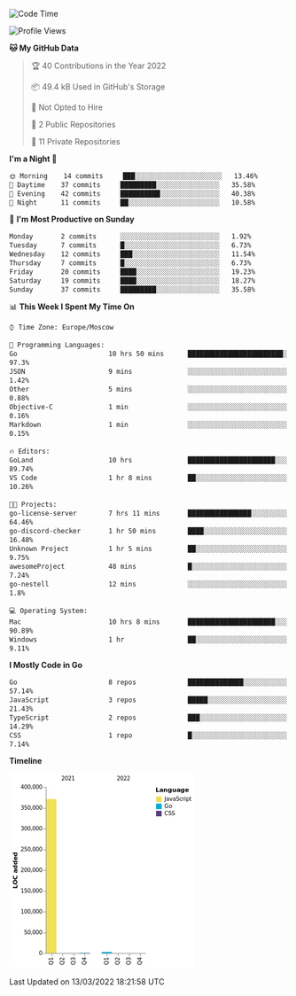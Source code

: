 <!--START_SECTION:waka-->
![Code Time](http://img.shields.io/badge/Code%20Time-210%20hrs%2041%20mins-blue)

![Profile Views](http://img.shields.io/badge/Profile%20Views-0-blue)

**🐱 My GitHub Data** 

> 🏆 40 Contributions in the Year 2022
 > 
> 📦 49.4 kB Used in GitHub's Storage 
 > 
> 🚫 Not Opted to Hire
 > 
> 📜 2 Public Repositories 
 > 
> 🔑 11 Private Repositories  
 > 
**I'm a Night 🦉** 

```text
🌞 Morning    14 commits     ███░░░░░░░░░░░░░░░░░░░░░░   13.46% 
🌆 Daytime    37 commits     █████████░░░░░░░░░░░░░░░░   35.58% 
🌃 Evening    42 commits     ██████████░░░░░░░░░░░░░░░   40.38% 
🌙 Night      11 commits     ██░░░░░░░░░░░░░░░░░░░░░░░   10.58%

```
📅 **I'm Most Productive on Sunday** 

```text
Monday       2 commits      ░░░░░░░░░░░░░░░░░░░░░░░░░   1.92% 
Tuesday      7 commits      █░░░░░░░░░░░░░░░░░░░░░░░░   6.73% 
Wednesday    12 commits     ███░░░░░░░░░░░░░░░░░░░░░░   11.54% 
Thursday     7 commits      █░░░░░░░░░░░░░░░░░░░░░░░░   6.73% 
Friday       20 commits     ████░░░░░░░░░░░░░░░░░░░░░   19.23% 
Saturday     19 commits     ████░░░░░░░░░░░░░░░░░░░░░   18.27% 
Sunday       37 commits     █████████░░░░░░░░░░░░░░░░   35.58%

```


📊 **This Week I Spent My Time On** 

```text
⌚︎ Time Zone: Europe/Moscow

💬 Programming Languages: 
Go                       10 hrs 50 mins      ████████████████████████░   97.3% 
JSON                     9 mins              ░░░░░░░░░░░░░░░░░░░░░░░░░   1.42% 
Other                    5 mins              ░░░░░░░░░░░░░░░░░░░░░░░░░   0.88% 
Objective-C              1 min               ░░░░░░░░░░░░░░░░░░░░░░░░░   0.16% 
Markdown                 1 min               ░░░░░░░░░░░░░░░░░░░░░░░░░   0.15%

🔥 Editors: 
GoLand                   10 hrs              ██████████████████████░░░   89.74% 
VS Code                  1 hr 8 mins         ██░░░░░░░░░░░░░░░░░░░░░░░   10.26%

🐱‍💻 Projects: 
go-license-server        7 hrs 11 mins       ████████████████░░░░░░░░░   64.46% 
go-discord-checker       1 hr 50 mins        ████░░░░░░░░░░░░░░░░░░░░░   16.48% 
Unknown Project          1 hr 5 mins         ██░░░░░░░░░░░░░░░░░░░░░░░   9.75% 
awesomeProject           48 mins             █░░░░░░░░░░░░░░░░░░░░░░░░   7.24% 
go-nestell               12 mins             ░░░░░░░░░░░░░░░░░░░░░░░░░   1.8%

💻 Operating System: 
Mac                      10 hrs 8 mins       ██████████████████████░░░   90.89% 
Windows                  1 hr                ██░░░░░░░░░░░░░░░░░░░░░░░   9.11%

```

**I Mostly Code in Go** 

```text
Go                       8 repos             ██████████████░░░░░░░░░░░   57.14% 
JavaScript               3 repos             █████░░░░░░░░░░░░░░░░░░░░   21.43% 
TypeScript               2 repos             ███░░░░░░░░░░░░░░░░░░░░░░   14.29% 
CSS                      1 repo              █░░░░░░░░░░░░░░░░░░░░░░░░   7.14%

```


**Timeline**

![Chart not found](https://raw.githubusercontent.com/jeezft/jeezft/main/charts/bar_graph.png) 


 Last Updated on 13/03/2022 18:21:58 UTC
<!--END_SECTION:waka-->
